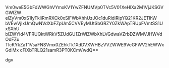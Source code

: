 Vm0weE5GbFdWWGhVYmxKV1YwZFNUMVp0TVc5V01XeHlXa2M1VjJKSGVGWlZW
elZyVm0xS1IyTkliRmRXCk0xSlFWbXhhUzJOc1duRldiRlpYQ21KR2JETlhW
bVEwVjIxUmQwNVdXbFZpUm5CVVEyMUtSbGRZY0ZkWApTRUpFVmtSS1UxSXhU
blZWYld4VFRUQktWRkV5ZUdGU1ZrWlZWbXhLVGdwaVZrbDZWMVJHWVdOdFZu
TlcKYkZaT1VsaFNSVmx0ZEhkTk1XdDVXWHBzVVZWWE9VeGFWV2hEWWxGdlMx
cFlXbTRLQ21samR3PT0KCmVwdQ==

dgv
